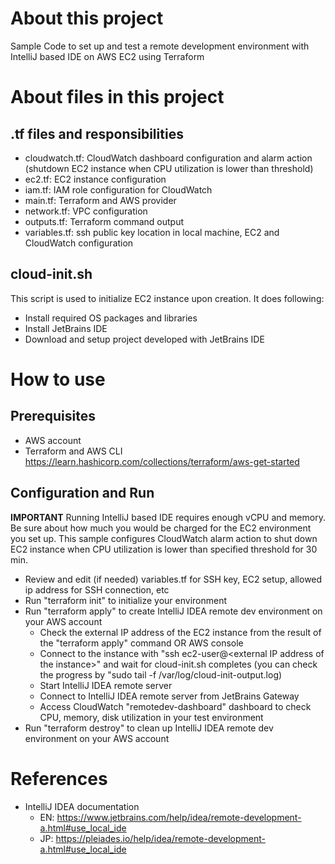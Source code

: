 # About this project

Sample Code to set up and test a remote development environment with IntelliJ based IDE on AWS EC2 using Terraform

# About files in this project
## .tf files and responsibilities
- cloudwatch.tf: CloudWatch dashboard configuration and alarm action (shutdown EC2 instance when CPU utilization is lower than threshold)
- ec2.tf: EC2 instance configuration
- iam.tf: IAM role configuration for CloudWatch
- main.tf: Terraform and AWS provider
- network.tf: VPC configuration
- outputs.tf: Terraform command output
- variables.tf: ssh public key location in local machine, EC2 and CloudWatch configuration

## cloud-init.sh
This script is used to initialize EC2 instance upon creation. It does following:
- Install required OS packages and libraries
- Install JetBrains IDE
- Download and setup project developed with JetBrains IDE

# How to use

## Prerequisites
- AWS account
- Terraform and AWS CLI https://learn.hashicorp.com/collections/terraform/aws-get-started

## Configuration and Run
**IMPORTANT** Running IntelliJ based IDE requires enough vCPU and memory. Be sure about how much you would be charged for the EC2 environment you set up. This sample configures CloudWatch alarm action to shut down EC2 instance when CPU utilization is lower than specified threshold for 30 min. 

- Review and edit (if needed) variables.tf for SSH key, EC2 setup, allowed ip address for SSH connection, etc
- Run "terraform init" to initialize your environment
- Run "terraform apply" to create IntelliJ IDEA remote dev environment on your AWS account
  - Check the external IP address of the EC2 instance from the result of the "terraform apply" command OR AWS console   
  - Connect to the instance with "ssh ec2-user@\<external IP address of the instance>" and wait for cloud-init.sh completes (you can check the progress by "sudo tail -f /var/log/cloud-init-output.log)
  - Start IntelliJ IDEA remote server
  - Connect to IntelliJ IDEA remote server from JetBrains Gateway
  - Access CloudWatch "remotedev-dashboard" dashboard to check CPU, memory, disk utilization in your test environment 
- Run "terraform destroy" to clean up IntelliJ IDEA remote dev environment on your AWS account


# References
- IntelliJ IDEA documentation 
  - EN: https://www.jetbrains.com/help/idea/remote-development-a.html#use_local_ide
  - JP: https://pleiades.io/help/idea/remote-development-a.html#use_local_ide
